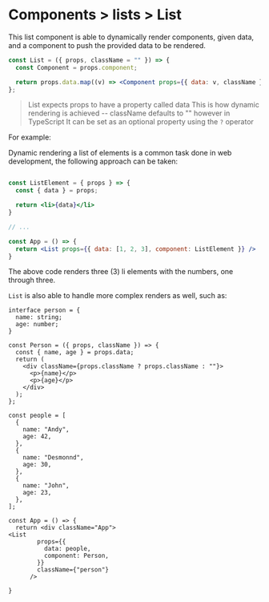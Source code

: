 # Components > lists > List

This list component is able to dynamically render components, given
data, and a component to push the provided data to be rendered.

```jsx
const List = ({ props, className = "" }) => {
  const Component = props.component;

  return props.data.map((v) => <Component props={{ data: v, className }} />);
};
```

> List expects props to have a property called data
> This is how dynamic rendering is achieved
> -- className defaults to "" however in TypeScript
> It can be set as an optional property using the `?` operator

For example:

Dynamic rendering a list of elements is a common task done in web development, the following approach can be taken:

```jsx

const ListElement = { props } => {
  const { data } = props;

  return <li>{data}</li>
}

// ...

const App = () => {
  return <List props={{ data: [1, 2, 3], component: ListElement }} />
}
```

The above code renders three (3) li elements with the numbers, one through three.

`List` is also able to handle more complex renders as well, such as:

```tsx
interface person = {
  name: string;
  age: number;
}

const Person = ({ props, className }) => {
  const { name, age } = props.data;
  return (
    <div className={props.className ? props.className : ""}>
      <p>{name}</p>
      <p>{age}</p>
    </div>
  );
};

const people = [
  {
    name: "Andy",
    age: 42,
  },
  {
    name: "Desmonnd",
    age: 30,
  },
  {
    name: "John",
    age: 23,
  },
];

const App = () => {
  return <div className="App">
<List
        props={{
          data: people,
          component: Person,
        }}
        className={"person"}
      />

}
```
